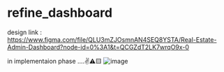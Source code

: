 ﻿# refine_dashboard
design link : 
https://www.figma.com/file/QLU3mZJOsmnAN4SEQ8YSTA/Real-Estate-Admin-Dashboard?node-id=0%3A1&t=QCGZdT2LK7wrqO9x-0

in implementaion phase ....✌️⚠🟨
![image](https://user-images.githubusercontent.com/84271800/224526060-48e124e6-479e-43ce-a1e7-1b0245fa3350.png)
